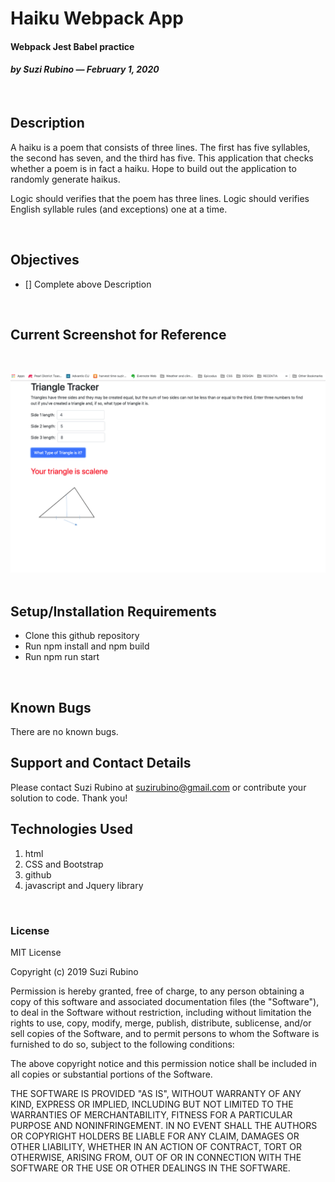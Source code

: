 # Haiku Webpack App
#### Webpack Jest Babel practice
#### _**by Suzi Rubino — February 1, 2020**_
<br>

## Description
A haiku is a poem that consists of three lines. The first has five syllables, the second has seven, and the third has five. This application that checks whether a poem is in fact a haiku. Hope to build out the application to randomly generate haikus.


Logic should verifies that the poem has three lines.
Logic should verifies English syllable rules (and exceptions) one at a time.


<br>

## Objectives
- [] Complete above Description


<br>

## Current Screenshot for Reference
<br>

![alt text](https://raw.githubusercontent.com/rerun1/triangleTracker/master/img/screenShot8-7-19.png)
<br>
<br>

## Setup/Installation Requirements
* Clone this github repository
* Run npm install and npm build
* Run npm run start
<br>

## Known Bugs
 There are no known bugs.
 <br>

## Support and Contact Details
Please contact Suzi Rubino at suzirubino@gmail.com or contribute your solution to code. Thank you!
<br>

## Technologies Used
1. html
2. CSS and Bootstrap
3. github
4. javascript and Jquery library

<br>

### License
MIT License

Copyright (c) 2019 Suzi Rubino

Permission is hereby granted, free of charge, to any person obtaining a copy
of this software and associated documentation files (the "Software"), to deal
in the Software without restriction, including without limitation the rights
to use, copy, modify, merge, publish, distribute, sublicense, and/or sell
copies of the Software, and to permit persons to whom the Software is
furnished to do so, subject to the following conditions:

The above copyright notice and this permission notice shall be included in all
copies or substantial portions of the Software.

THE SOFTWARE IS PROVIDED "AS IS", WITHOUT WARRANTY OF ANY KIND, EXPRESS OR
IMPLIED, INCLUDING BUT NOT LIMITED TO THE WARRANTIES OF MERCHANTABILITY,
FITNESS FOR A PARTICULAR PURPOSE AND NONINFRINGEMENT. IN NO EVENT SHALL THE
AUTHORS OR COPYRIGHT HOLDERS BE LIABLE FOR ANY CLAIM, DAMAGES OR OTHER
LIABILITY, WHETHER IN AN ACTION OF CONTRACT, TORT OR OTHERWISE, ARISING FROM,
OUT OF OR IN CONNECTION WITH THE SOFTWARE OR THE USE OR OTHER DEALINGS IN THE
SOFTWARE.
